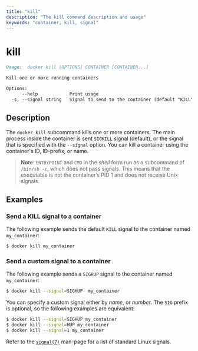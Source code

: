 ```yaml
---
title: "kill"
description: "The kill command description and usage"
keywords: "container, kill, signal"
---
```


<!-- This file is maintained within the docker/cli GitHub
     repository at https://github.com/docker/cli/. Make all
     pull requests against that repo. If you see this file in
     another repository, consider it read-only there, as it will
     periodically be overwritten by the definitive file. Pull
     requests which include edits to this file in other repositories
     will be rejected.
-->

# kill

```markdown
Usage:  docker kill [OPTIONS] CONTAINER [CONTAINER...]

Kill one or more running containers

Options:
      --help            Print usage
  -s, --signal string   Signal to send to the container (default "KILL")
```

## Description

The `docker kill` subcommand kills one or more containers. The main process
inside the container is sent `SIGKILL` signal (default), or the signal that is
specified with the `--signal` option. You can kill a container using the
container's ID, ID-prefix, or name.

> **Note**: `ENTRYPOINT` and `CMD` in the *shell* form run as a subcommand of
> `/bin/sh -c`, which does not pass signals. This means that the executable is
> not the container’s PID 1 and does not receive Unix signals.

## Examples


### Send a KILL signal  to a container

The following example sends the default `KILL` signal to the container named
`my_container`:

```bash
$ docker kill my_container
```

### Send a custom signal  to a container

The following example sends a `SIGHUP` signal to the container named
`my_container`:

```bash
$ docker kill --signal=SIGHUP  my_container
```


You can specify a custom signal either by _name_, or _number_. The `SIG` prefix
is optional, so the following examples are equivalent:

```bash
$ docker kill --signal=SIGHUP my_container
$ docker kill --signal=HUP my_container
$ docker kill --signal=1 my_container
```

Refer to the [`signal(7)`](http://man7.org/linux/man-pages/man7/signal.7.html)
man-page for a list of standard Linux signals.
